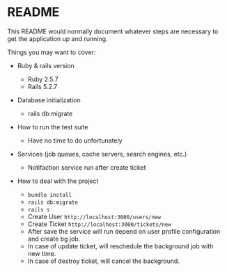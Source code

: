 # README

This README would normally document whatever steps are necessary to get the
application up and running.

Things you may want to cover:

* Ruby & rails version
  - Ruby 2.5.7
  - Rails 5.2.7

* Database initialization
  - rails db:migrate

* How to run the test suite
  - Have no time to do unfortunately

* Services (job queues, cache servers, search engines, etc.)
  - Notifaction service run after create ticket

* How to deal with the project
  - `bundle install`
  - `rails db:migrate`
  - `rails s`
  - Create User `http://localhost:3000/users/new`
  - Create Ticket `http://localhost:3000/tickets/new`
  - After save the service will run depend on user profile configuration and create bg job.
  - In case of update ticket, will reschedule the background job with new time.
  - In case of destroy ticket, will cancel the background.
